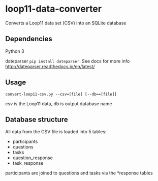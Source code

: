 # loop11-data-converter
Converts a Loop11 data set (CSV) into an SQLite database

## Dependencies
Python 3

dateparser `pip install dateparser`. See docs for more info http://dateparser.readthedocs.io/en/latest/

## Usage
`convert-loop11-csv.py --csv=[file] [--db==[file]]`

csv is the Loop11 data, db is output database name

## Database structure

All data from the CSV file is loaded into 5 tables:
  - participants
  - questions
  - tasks
  - question_response
  - task_response

participants are joined to questions and tasks via the *response tables
